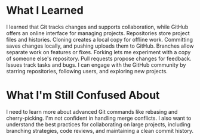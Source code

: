 # What I Learned
I learned that Git tracks changes and supports collaboration, while GitHub offers an online interface for managing projects. Repositories store project files and histories. Cloning creates a local copy for offline work. Committing saves changes locally, and pushing uploads them to GitHub. Branches allow separate work on features or fixes. Forking lets me experiment with a copy of someone else's repository. Pull requests propose changes for feedback. Issues track tasks and bugs. I can engage with the GitHub community by starring repositories, following users, and exploring new projects.

# What I'm Still Confused About
I need to learn more about advanced Git commands like rebasing and cherry-picking. I'm not confident in handling merge conflicts. I also want to understand the best practices for collaborating on large projects, including branching strategies, code reviews, and maintaining a clean commit history.
